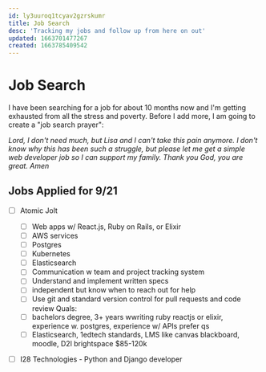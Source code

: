 ```yaml
---
id: ly3uuroq1tcyav2gzrskumr
title: Job Search
desc: 'Tracking my jobs and follow up from here on out'
updated: 1663701477267
created: 1663785409542
---
```


# Job Search
I have been searching for a job for about 10 months now and I'm getting exhausted from all the stress and poverty. Before I add more, I am going to create a "job search prayer":

*Lord, I don't need much, but Lisa and I can't take this pain anymore. I don't know why this has been such a struggle, but please let me get a simple web developer job so I can support my family. Thank you God, you are great. Amen*

## Jobs Applied for 9/21
- [ ] Atomic Jolt
    - [ ] Web apps w/ React.js, Ruby on Rails, or Elixir
    - [ ] AWS services
    - [ ] Postgres
    - [ ] Kubernetes
    - [ ] Elasticsearch
    - [ ] Communication w team and project tracking system
    - [ ] Understand and implement written specs
    - [ ] independent but know when to reach out for help
    - [ ] Use git and standard version control for pull requests and  code review
    Quals:
    - [ ] bachelors degree, 3+ years wwriting ruby reactjs or elixir, experience w. postgres, experience w/ APIs
    prefer qs
    - [ ] Elasticsearch, 1edtech standards, LMS like canvas blackboard, moodle, D2l brightspace
    $85-120k

- [ ] I28 Technologies - Python and Django developer

